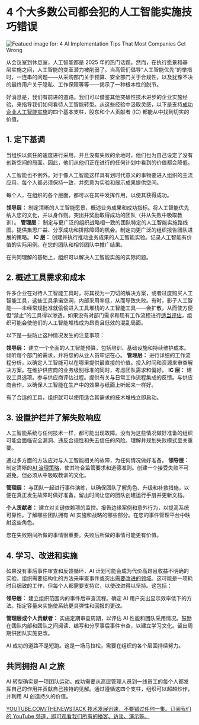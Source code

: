 # 4 个大多数公司都会犯的人工智能实施技巧错误

![Featued image for: 4 AI Implementation Tips That Most Companies Get Wrong](https://cdn.thenewstack.io/media/2025/06/05277f52-ai-implementation-tips-most-companies-get-wrong-1024x576.jpg)

从会议室到休息室，人工智能都是 2025 年的热门话题。然而，在执行愿景和基层实施之间，人工智能的变革潜力被削弱了。当高管们倡导“人工智能优先”的举措时，一连串的问题——从采购部门关于预算、安全部门关于合规性，以及犹豫不决的最终用户关于隐私、工作保障等等——揭示了一种根本性的脱节。

好消息是，我们有前进的道路。我们可以借鉴其他突破性技术进步的企业实施经验，来指导我们如何看待人工智能转型。从这些经验中汲取灵感，以下是支持[成功企业人工智能实施](https://thenewstack.io/how-ai-agents-will-transform-devops-workflows-for-engineers)的四个基本支柱，股东和个人贡献者 (IC) 都能从中找到切实的价值。

## 1. 定下基调

当组织以疯狂的速度进行采用，并且没有失败的余地时，他们也为自己设定了没有创新空间的局面。因此，他们从他们正在进行的任何计划中看到的价值都会降低。

人工智能也不例外。对于像人工智能这样具有划时代意义的事物要进入组织的主流应用，每个人都必须保持一致，并愿意为实验和展示成果提供空间。

每个人，在组织的各个层面，都可以在其中发挥作用，以使其获得成功。

**领导层：** 制定清晰的人工智能愿景，概述业务成果和成功指标。将人工智能优先纳入您的文化，并以身作则。突出并奖励取得成功的团队（并从失败中吸取教训）。
**管理层：** 制定与更广泛的组织战略相一致的团队特定的人工智能实施路线图。提供集思广益、分享成功和排除障碍的机会。制定向更广泛的组织报告团队进展的策略。
**IC 层：** 创建并执行推动业务成果的人工智能实验。记录人工智能有价值的实际用例。在您的团队和相邻团队中推广结果。

在共同理解的基础上，组织可以解决人工智能实施的实际问题。

## 2. 概述工具需求和成本

许多企业在对待人工智能工具时，将其视为一刀切的解决方案，或者过度购买人工智能工具，这些工具承诺空洞，内部采用率低，从而导致失败。有时，影子人工智能——未经常规批准就偷偷进入工具堆栈的人工智能工具——会扩散，从而使方便但“禁止”的工具得以渗透。如果没有对部门需求和现有工作流程进行[适当评估](https://thenewstack.io/six-ways-ai-is-upending-the-devops-lifecycle/)，组织可能会使他们的人工智能堆栈成为昂贵且低效的混乱局面。

以下是一些防止这种情况发生的注意事项：

**领导层：** 建立一个全面的人工智能预算，包括培训、基础设施和持续维护成本。倾听每个部门的需求，并将您的从业人员牢记在心。
**管理层：** 进行详细的工作流程分析，以确定人工智能可以在哪里提供最直接的价值。投入时间和资源来审查解决方案。在维护供应商的业务级别标准的同时，考虑团队需求和偏好。
**IC 层：** 建议工具选项。参与供应商评估过程。提供有关与日常工作流程集成的反馈。与供应商合作，以确保人工智能在生产中的效果与纸面上听起来一样好。

有了合适的工具，组织就可以使用适合其需求的技术堆栈立即启动。

## 3. 设置护栏并了解失败响应

人工智能系统与任何技术一样，都可能出现故障。没有为这些情况做好准备的组织可能会面临安全漏洞、违反合规性和失去信任的风险。理解并规划失败模式至关重要。

通过多方面的方法应对与人工智能相关的故障，为任何情况做好准备。
**领导层：** 制定清晰的[AI 治理策略](https://www.pagerduty.com/resources/ai/learn/ai-governance/)，使其符合监管要求和道德准则。创建一个接受失败不可避免，但必须从中吸取教训的文化。

**管理层：** 与团队一起进行事件演练，以确保团队了解角色、升级和补救措施，以便在真正发生故障时做好准备。留出时间让您的团队创建运行手册并更新文档。

**个人贡献者：** 建立对关键依赖项的监控。报告边缘案例和意外行为，以提高系统可靠性。了解哪些团队拥有 AI 实施和战略的哪些部分。在您的事件管理平台中映射这些角色。

您在失败期间所做的事情很重要。失败后所做的事情可能更有价值。

## 4. 学习、改进和实施

如果没有事后事件审查和反馈循环，AI 计划可能会成为代价高昂且收益不明确的实验。组织需要结构化的方法来审查事件或突出[需要改进的领域](https://thenewstack.io/empowering-it-teams-through-seamless-ui-and-ai-agents/)。这可能是一项耗时且细致的工作，但每个人都需要支持它，以使改进得以坚持。这包括：

**领导层：** 建立组织范围内的事件后审查流程。确定 AI 用户突出显示效率低下的方法。指定容量来实施使系统更具弹性和回报的更改。

**管理层或个人贡献者：** 实施定期审查周期，以评估 AI 性能和团队采用情况。鼓励在团队内部和团队之间阅读、编写和分享事后事件审查，以建立学习文化。留出周期供团队实施更改。

AI 成功的道路不是短跑。这是一场马拉松，需要在组织的各个层面持续努力。

## 共同拥抱 AI 之旅

AI 转型确实是一项团队运动。成功需要从高层管理人员到一线员工的每个人都发挥自己的作用并贡献自己独特的见解。通过遵循这四个支柱，组织可以超越炒作，并利用 AI 创造持久的价值。

[
YOUTUBE.COM/THENEWSTACK
技术发展迅速，不要错过任何一集。订阅我们的 YouTube
频道，即可观看我们所有的播客、访谈、演示等。
](https://youtube.com/thenewstack?sub_confirmation=1)